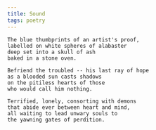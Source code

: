 ```yaml
---
title: Sound
tags: poetry
---
```


    The blue thumbprints of an artist's proof,
    labelled on white spheres of alabaster
    deep set into a skull of ash
    baked in a stone oven.

    Befriend the troubled -- his last ray of hope
    as a blooded sun casts shadows
    on the pitiless hearts of those
    who would call him nothing.

    Terrified, lonely, consorting with demons
    that abide ever between heart and mind,
    all waiting to lead unwary souls to
    the yawning gates of perdition.


